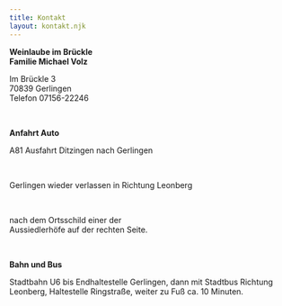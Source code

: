 ```yaml
---
title: Kontakt
layout: kontakt.njk
---
```

[](www.google.com)**Weinlaube im Brückle**\
**Familie Michael Volz**     

Im Brückle 3\
70839 Gerlingen\
Telefon 07156-22246

<br>

**Anfahrt Auto**

A81 Ausfahrt Ditzingen nach Gerlingen  

<br>

Gerlingen wieder verlassen in Richtung Leonberg  

<br>

nach dem Ortsschild einer der\
Aussiedlerhöfe auf der rechten Seite.

<br>

**Bahn und Bus**

Stadtbahn U6 bis Endhaltestelle Gerlingen, dann mit Stadtbus Richtung Leonberg, Haltestelle Ringstraße, weiter zu Fuß ca. 10 Minuten.
